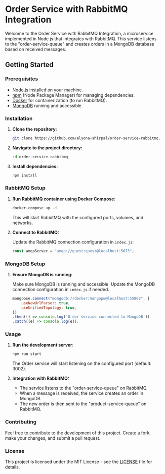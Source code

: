 # Order Service with RabbitMQ Integration

Welcome to the Order Service with RabbitMQ Integration, a microservice implemented in Node.js that integrates with RabbitMQ. This service listens to the "order-service-queue" and creates orders in a MongoDB database based on received messages.

## Getting Started

### Prerequisites

- [Node.js](https://nodejs.org/) installed on your machine.
- [npm](https://www.npmjs.com/) (Node Package Manager) for managing dependencies.
- [Docker](https://www.docker.com/) for containerization (to run RabbitMQ).
- [MongoDB](https://www.mongodb.com/) running and accessible.

### Installation

1. **Clone the repository:**

    ```bash
    git clone https://github.com/alyona-shirpal/order-service-rabbitmq.git
    ```

2. **Navigate to the project directory:**

    ```bash
    cd order-service-rabbitmq
    ```

3. **Install dependencies:**

    ```bash
    npm install
    ```

### RabbitMQ Setup

1. **Run RabbitMQ container using Docker Compose:**

    ```bash
    docker-compose up -d
    ```

   This will start RabbitMQ with the configured ports, volumes, and networks.

2. **Connect to RabbitMQ:**

   Update the RabbitMQ connection configuration in `index.js`:

    ```javascript
    const amqpServer = "amqp://guest:guest@localhost:5673";
    ```

### MongoDB Setup

1. **Ensure MongoDB is running:**

   Make sure MongoDB is running and accessible. Update the MongoDB connection configuration in `index.js` if needed.

    ```javascript
    mongoose.connect("mongodb://docker:mongopw@localhost:55002", {
        useNewUrlParser: true,
        useUnifiedTopology: true,
    })
    .then(() => console.log('Order service connected to MongoDB'))
    .catch((e) => console.log(e));
    ```

### Usage

1. **Run the development server:**

    ```bash
    npm run start
    ```

   The Order service will start listening on the configured port (default: 3002).

2. **Integration with RabbitMQ:**

    - The service listens to the "order-service-queue" on RabbitMQ.
    - When a message is received, the service creates an order in MongoDB.
    - The new order is then sent to the "product-service-queue" on RabbitMQ.

### Contributing

Feel free to contribute to the development of this project. Create a fork, make your changes, and submit a pull request.

### License

This project is licensed under the MIT License - see the [LICENSE](LICENSE) file for details.
